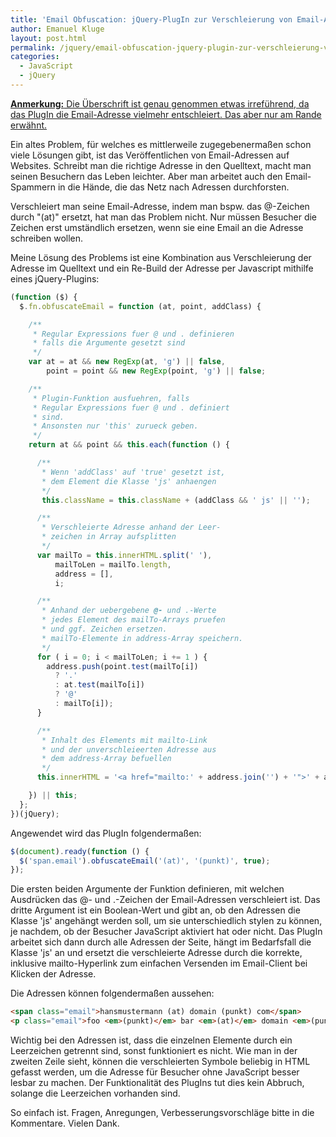 ```yaml
---
title: 'Email Obfuscation: jQuery-PlugIn zur Verschleierung von Email-Adressen'
author: Emanuel Kluge
layout: post.html
permalink: /jquery/email-obfuscation-jquery-plugin-zur-verschleierung-von-email-adressen/
categories:
  - JavaScript
  - jQuery
---
```


<p><ins datetime="2011-03-27T18:23:33+00:00"><strong>Anmerkung:</strong> Die Überschrift ist genau genommen etwas irreführend, da das PlugIn die Email-Adresse vielmehr entschleiert. Das aber nur am Rande erwähnt.</ins></p>

Ein altes Problem, für welches es mittlerweile zugegebenermaßen schon viele Lösungen gibt, ist das Veröffentlichen von Email-Adressen auf Websites. Schreibt man die richtige Adresse in den Quelltext, macht man seinen Besuchern das Leben leichter. Aber man arbeitet auch den Email-Spammern in die Hände, die das Netz nach Adressen durchforsten.

Verschleiert man seine Email-Adresse, indem man bspw. das @-Zeichen durch "(at)" ersetzt, hat man das Problem nicht. Nur müssen Besucher die Zeichen erst umständlich ersetzen, wenn sie eine Email an die Adresse schreiben wollen.

Meine Lösung des Problems ist eine Kombination aus Verschleierung der Adresse im Quelltext und ein Re-Build der Adresse per Javascript mithilfe eines jQuery-Plugins:

```javascript
(function ($) {
  $.fn.obfuscateEmail = function (at, point, addClass) {

    /**
     * Regular Expressions fuer @ und . definieren
     * falls die Argumente gesetzt sind
     */
    var at = at && new RegExp(at, 'g') || false,
        point = point && new RegExp(point, 'g') || false;

    /**
     * Plugin-Funktion ausfuehren, falls
     * Regular Expressions fuer @ und . definiert
     * sind.
     * Ansonsten nur 'this' zurueck geben.
     */
    return at && point && this.each(function () {

      /**
       * Wenn 'addClass' auf 'true' gesetzt ist,
       * dem Element die Klasse 'js' anhaengen
       */
       this.className = this.className + (addClass && ' js' || '');

      /**
       * Verschleierte Adresse anhand der Leer-
       * zeichen in Array aufsplitten
       */
      var mailTo = this.innerHTML.split(' '),
          mailToLen = mailTo.length,
          address = [],
          i;

      /**
       * Anhand der uebergebene @- und .-Werte
       * jedes Element des mailTo-Arrays pruefen
       * und ggf. Zeichen ersetzen.
       * mailTo-Elemente in address-Array speichern.
       */
      for ( i = 0; i < mailToLen; i += 1 ) {
        address.push(point.test(mailTo[i])
          ? '.'
          : at.test(mailTo[i])
          ? '@'
          : mailTo[i]);
      }

      /**
       * Inhalt des Elements mit mailto-Link
       * und der unverschleieerten Adresse aus
       * dem address-Array befuellen
       */
      this.innerHTML = '<a href="mailto:' + address.join('') + '">' + address.join('') + '</a>';

    }) || this;
  };
})(jQuery);
```

Angewendet wird das PlugIn folgendermaßen:

```javascript
$(document).ready(function () {
  $('span.email').obfuscateEmail('(at)', '(punkt)', true);
});
```

Die ersten beiden Argumente der Funktion definieren, mit welchen Ausdrücken das @- und .-Zeichen der Email-Adressen verschleiert ist. Das dritte Argument ist ein Boolean-Wert und gibt an, ob den Adressen die Klasse 'js' angehängt werden soll, um sie unterschiedlich stylen zu können, je nachdem, ob der Besucher JavaScript aktiviert hat oder nicht. Das PlugIn arbeitet sich dann durch alle Adressen der Seite, hängt im Bedarfsfall die Klasse 'js' an und ersetzt die verschleierte Adresse durch die korrekte, inklusive mailto-Hyperlink zum einfachen Versenden im Email-Client bei Klicken der Adresse.

Die Adressen können folgendermaßen aussehen:

```html
<span class="email">hansmustermann (at) domain (punkt) com</span>
<p class="email">foo <em>(punkt)</em> bar <em>(at)</em> domain <em>(punkt)</em> com</p>
```

Wichtig bei den Adressen ist, dass die einzelnen Elemente durch ein Leerzeichen getrennt sind, sonst funktioniert es nicht. Wie man in der zweiten Zeile sieht, können die verschleierten Symbole beliebig in HTML gefasst werden, um die Adresse für Besucher ohne JavaScript besser lesbar zu machen. Der Funktionalität des PlugIns tut dies kein Abbruch, solange die Leerzeichen vorhanden sind.

So einfach ist. Fragen, Anregungen, Verbesserungsvorschläge bitte in die Kommentare. Vielen Dank.

